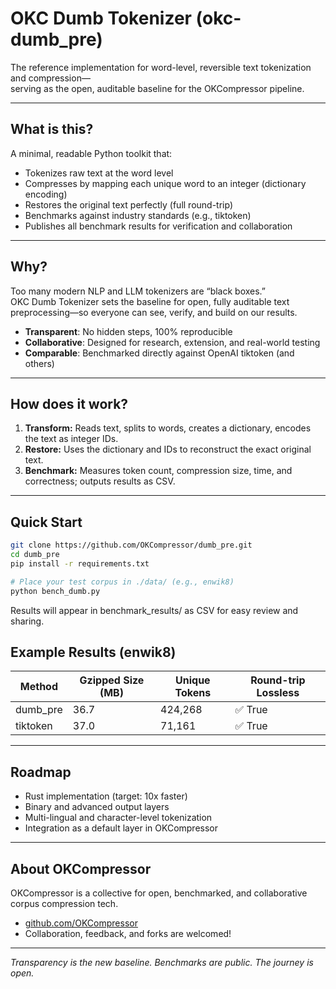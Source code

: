 # OKC Dumb Tokenizer (okc-dumb_pre)

The reference implementation for word-level, reversible text tokenization and compression—  
serving as the open, auditable baseline for the OKCompressor pipeline.

---

## What is this?

A minimal, readable Python toolkit that:
- Tokenizes raw text at the word level
- Compresses by mapping each unique word to an integer (dictionary encoding)
- Restores the original text perfectly (full round-trip)
- Benchmarks against industry standards (e.g., tiktoken)
- Publishes all benchmark results for verification and collaboration

---

## Why?

Too many modern NLP and LLM tokenizers are “black boxes.”  
OKC Dumb Tokenizer sets the baseline for open, fully auditable text preprocessing—so everyone can see, verify, and build on our results.

- **Transparent**: No hidden steps, 100% reproducible
- **Collaborative**: Designed for research, extension, and real-world testing
- **Comparable**: Benchmarked directly against OpenAI tiktoken (and others)

---

## How does it work?

1. **Transform:** Reads text, splits to words, creates a dictionary, encodes the text as integer IDs.
2. **Restore:** Uses the dictionary and IDs to reconstruct the exact original text.
3. **Benchmark:** Measures token count, compression size, time, and correctness; outputs results as CSV.

---

## Quick Start

```bash
git clone https://github.com/OKCompressor/dumb_pre.git
cd dumb_pre
pip install -r requirements.txt

# Place your test corpus in ./data/ (e.g., enwik8)
python bench_dumb.py


```

Results will appear in benchmark_results/ as CSV for easy review and sharing.

## Example Results (enwik8)

| Method     | Gzipped Size (MB) | Unique Tokens | Round-trip Lossless |
|------------|-------------------|---------------|---------------------|
| dumb_pre   | 36.7              | 424,268       | ✅ True             |
| tiktoken   | 37.0              | 71,161        | ✅ True             |

---

## Roadmap

- Rust implementation (target: 10x faster)
- Binary and advanced output layers
- Multi-lingual and character-level tokenization
- Integration as a default layer in OKCompressor

---

## About OKCompressor

OKCompressor is a collective for open, benchmarked, and collaborative corpus compression tech.

- [github.com/OKCompressor](https://github.com/OKCompressor)
- Collaboration, feedback, and forks are welcomed!

---

*Transparency is the new baseline. Benchmarks are public. The journey is open.*


